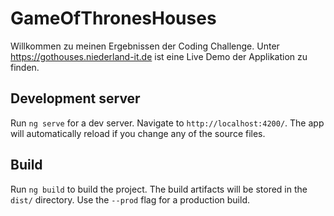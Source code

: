 # GameOfThronesHouses

Willkommen zu meinen Ergebnissen der Coding Challenge. Unter https://gothouses.niederland-it.de ist eine Live Demo der Applikation zu finden.

## Development server

Run `ng serve` for a dev server. Navigate to `http://localhost:4200/`. The app will automatically reload if you change any of the source files.

## Build

Run `ng build` to build the project. The build artifacts will be stored in the `dist/` directory. Use the `--prod` flag for a production build.